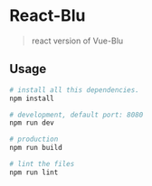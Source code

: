 # React-Blu

> react version of Vue-Blu

## Usage

```bash
# install all this dependencies.
npm install

# development, default port: 8080
npm run dev

# production
npm run build

# lint the files
npm run lint
```
